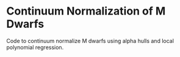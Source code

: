 # Continuum Normalization of M Dwarfs

Code to continuum normalize M dwarfs using alpha hulls and local polynomial regression.
